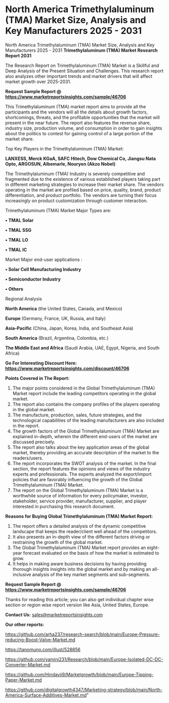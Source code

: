 # North America Trimethylaluminum (TMA) Market Size, Analysis and Key Manufacturers 2025 - 2031
North America Trimethylaluminum (TMA) Market Size, Analysis and Key Manufacturers 2025 - 2031
<strong>Trimethylaluminum (TMA) Market Research Report 2031</strong>

The Research Report on Trimethylaluminum (TMA) Market is a Skillful and Deep Analysis of the Present Situation and Challenges. This research report also analyzes other important trends and market drivers that will affect market growth over 2025-2031.

<strong>Request Sample Report @ <a href=https://www.marketreportsinsights.com/sample/46706>https://www.marketreportsinsights.com/sample/46706</a></strong>

This Trimethylaluminum (TMA) market report aims to provide all the participants and the vendors will all the details about growth factors, shortcomings, threats, and the profitable opportunities that the market will present in the near future. The report also features the revenue share, industry size, production volume, and consumption in order to gain insights about the politics to contest for gaining control of a large portion of the market share.

Top Key Players in the Trimethylaluminum (TMA) Market:

<strong>LANXESS, Merck KGaA, SAFC Hitech, Dow Chemical Co, Jiangsu Nata Opto, ARGOSUN, Albemarle, Nouryon (Akzo Nobel)</strong>

The Trimethylaluminum (TMA) Industry is severely competitive and fragmented due to the existence of various established players taking part in different marketing strategies to increase their market share. The vendors operating in the market are profiled based on price, quality, brand, product differentiation, and product portfolio. The vendors are turning their focus increasingly on product customization through customer interaction.

Trimethylaluminum (TMA) Market Major Types are:

<strong>•  TMAL Solar

•  TMAL SSG

•  TMAL LO

•  TMAL IC</strong>

Market Major end-user applications :

<strong>•  Solar Cell Manufacturing Industry

•  Semiconductor Industry

•  Others</strong>

Regional Analysis

</u><strong><b>North America</b></strong> (the United States, Canada, and Mexico)

<strong><b>Europe </b></strong>(Germany, France, UK, Russia, and Italy)

<strong><b>Asia-Pacific</b></strong> (China, Japan, Korea, India, and Southeast Asia)

<strong><b>South America</b></strong> (Brazil, Argentina, Colombia, etc.)

<strong><b>The Middle East and Africa</b></strong> (Saudi Arabia, UAE, Egypt, Nigeria, and South Africa)

<strong>Go For Interesting Discount Here: <a href=https://www.marketreportsinsights.com/discount/46706>https://www.marketreportsinsights.com/discount/46706</a></strong>

<strong>Points Covered in The Report:</strong>
<ol>
  <li>The major points considered in the Global Trimethylaluminum (TMA) Market report include the leading competitors operating in the global market.</li>
  <li>The report also contains the company profiles of the players operating in the global market.</li>
  <li>The manufacture, production, sales, future strategies, and the technological capabilities of the leading manufacturers are also included in the report.</li>
  <li>The growth factors of the Global Trimethylaluminum (TMA) Market are explained in-depth, wherein the different end-users of the market are discussed precisely.</li>
  <li>The report also talks about the key application areas of the global market, thereby providing an accurate description of the market to the readers/users.</li>
  <li>The report incorporates the SWOT analysis of the market. In the final section, the report features the opinions and views of the industry experts and professionals. The experts analyzed the export/import policies that are favorably influencing the growth of the Global Trimethylaluminum (TMA) Market.</li>
  <li>The report on the Global Trimethylaluminum (TMA) Market is a worthwhile source of information for every policymaker, investor, stakeholder, service provider, manufacturer, supplier, and player interested in purchasing this research document.</li>
</ol>
<strong>Reasons for Buying Global Trimethylaluminum (TMA) Market Report:</strong>

<ol>
  <li>The report offers a detailed analysis of the dynamic competitive landscape that keeps the reader/client well ahead of the competitors.</li>
  <li>It also presents an in-depth view of the different factors driving or restraining the growth of the global market.</li>
  <li>The Global Trimethylaluminum (TMA) Market report provides an eight-year forecast evaluated on the basis of how the market is estimated to grow.</li>
  <li>It helps in making aware business decisions by having providing thorough insights insights into the global market and by making an all-inclusive analysis of the key market segments and sub-segments.</li>
</ol>
<strong>Request Sample Report @ <a href=https://www.marketreportsinsights.com/sample/46706>https://www.marketreportsinsights.com/sample/46706</a></strong>


Thanks for reading this article; you can also get individual chapter wise section or region wise report version like Asia, United States, Europe.

<strong>Contact Us:</strong>
sales@marketreportsinsights.com

<strong>Our other reports:</strong>

<a href=https://github.com/arha237/research-search/blob/main/Europe-Pressure-reducing-Boost-Valve-Market.md>https://github.com/arha237/research-search/blob/main/Europe-Pressure-reducing-Boost-Valve-Market.md</a>

<a href=https://tanomuno.com/illust/528856>https://tanomuno.com/illust/528856</a>

<a href=https://github.com/yamini231/Research/blob/main/Europe-Isolated-DC-DC-Converter-Market.md>https://github.com/yamini231/Research/blob/main/Europe-Isolated-DC-DC-Converter-Market.md</a>

<a href=https://github.com/Hindavii9/Marketgrowth/blob/main/Europe-Tipping-Paper-Market.md>https://github.com/Hindavii9/Marketgrowth/blob/main/Europe-Tipping-Paper-Market.md</a>

<a href=https://github.com/digitalgrowth4347/Marketing-strategy/blob/main/North-America-Surface-Additives-Market.md>https://github.com/digitalgrowth4347/Marketing-strategy/blob/main/North-America-Surface-Additives-Market.md</a>"
